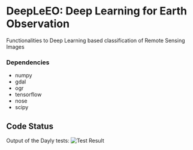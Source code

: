 # DeepLeEO: Deep Learning for Earth Observation

Functionalities to Deep Learning based classification of Remote Sensing Images

### Dependencies
* numpy
* gdal
* ogr
* tensorflow
* nose
* scipy

## Code Status

Output of the Dayly tests: ![Test Result](https://travis-ci.com/rvmaretto/DeepLeEO.svg?token=hzZBUnY2fxA36rz9qeM9&branch=master)
